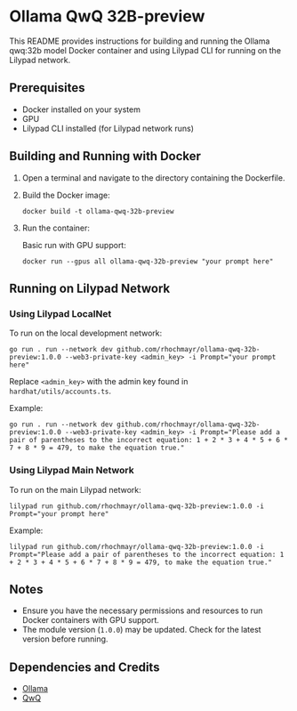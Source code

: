 # Ollama QwQ 32B-preview

This README provides instructions for building and running the Ollama qwq:32b model Docker container and using Lilypad CLI for running on the Lilypad network.

## Prerequisites

- Docker installed on your system
- GPU
- Lilypad CLI installed (for Lilypad network runs)

## Building and Running with Docker

1. Open a terminal and navigate to the directory containing the Dockerfile.

2. Build the Docker image:
   ```
   docker build -t ollama-qwq-32b-preview
   ```

3. Run the container:

   Basic run with GPU support:
   ```
   docker run --gpus all ollama-qwq-32b-preview "your prompt here"
   ```

## Running on Lilypad Network

### Using Lilypad LocalNet

To run on the local development network:

```
go run . run --network dev github.com/rhochmayr/ollama-qwq-32b-preview:1.0.0 --web3-private-key <admin_key> -i Prompt="your prompt here"
```

Replace `<admin_key>` with the admin key found in `hardhat/utils/accounts.ts`.

Example:
```
go run . run --network dev github.com/rhochmayr/ollama-qwq-32b-preview:1.0.0 --web3-private-key <admin_key> -i Prompt="Please add a pair of parentheses to the incorrect equation: 1 + 2 * 3 + 4 * 5 + 6 * 7 + 8 * 9 = 479, to make the equation true."
```

### Using Lilypad Main Network

To run on the main Lilypad network:

```
lilypad run github.com/rhochmayr/ollama-qwq-32b-preview:1.0.0 -i Prompt="your prompt here"
```

Example:
```
lilypad run github.com/rhochmayr/ollama-qwq-32b-preview:1.0.0 -i Prompt="Please add a pair of parentheses to the incorrect equation: 1 + 2 * 3 + 4 * 5 + 6 * 7 + 8 * 9 = 479, to make the equation true."
```

## Notes

- Ensure you have the necessary permissions and resources to run Docker containers with GPU support.
- The module version (`1.0.0`) may be updated. Check for the latest version before running.

## Dependencies and Credits

- [Ollama](https://ollama.com/)
- [QwQ](https://qwenlm.github.io/blog/qwq-32b-preview/)
